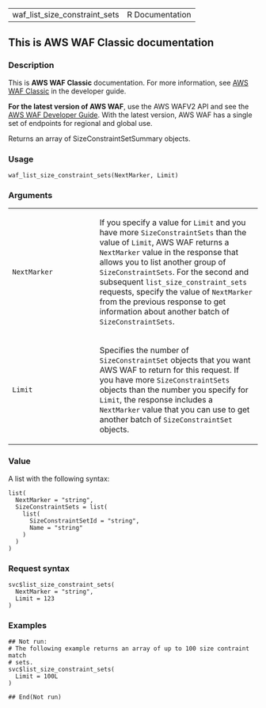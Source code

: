 <table style="width: 100%;">
<tbody>
<tr class="odd">
<td>waf_list_size_constraint_sets</td>
<td style="text-align: right;">R Documentation</td>
</tr>
</tbody>
</table>

## This is AWS WAF Classic documentation

### Description

This is **AWS WAF Classic** documentation. For more information, see
[AWS WAF
Classic](https://docs.aws.amazon.com/waf/latest/developerguide/classic-waf-chapter.html)
in the developer guide.

**For the latest version of AWS WAF**, use the AWS WAFV2 API and see the
[AWS WAF Developer
Guide](https://docs.aws.amazon.com/waf/latest/developerguide/waf-chapter.html).
With the latest version, AWS WAF has a single set of endpoints for
regional and global use.

Returns an array of SizeConstraintSetSummary objects.

### Usage

    waf_list_size_constraint_sets(NextMarker, Limit)

### Arguments

<table>
<colgroup>
<col style="width: 35%" />
<col style="width: 65%" />
</colgroup>
<tbody>
<tr class="odd">
<td><code
id="waf_list_size_constraint_sets_:_NextMarker">NextMarker</code></td>
<td><p>If you specify a value for <code>Limit</code> and you have more
<code>SizeConstraintSets</code> than the value of <code>Limit</code>,
AWS WAF returns a <code>NextMarker</code> value in the response that
allows you to list another group of <code>SizeConstraintSets</code>. For
the second and subsequent <code>list_size_constraint_sets</code>
requests, specify the value of <code>NextMarker</code> from the previous
response to get information about another batch of
<code>SizeConstraintSets</code>.</p></td>
</tr>
<tr class="even">
<td><code id="waf_list_size_constraint_sets_:_Limit">Limit</code></td>
<td><p>Specifies the number of <code>SizeConstraintSet</code> objects
that you want AWS WAF to return for this request. If you have more
<code>SizeConstraintSets</code> objects than the number you specify for
<code>Limit</code>, the response includes a <code>NextMarker</code>
value that you can use to get another batch of
<code>SizeConstraintSet</code> objects.</p></td>
</tr>
</tbody>
</table>

### Value

A list with the following syntax:

    list(
      NextMarker = "string",
      SizeConstraintSets = list(
        list(
          SizeConstraintSetId = "string",
          Name = "string"
        )
      )
    )

### Request syntax

    svc$list_size_constraint_sets(
      NextMarker = "string",
      Limit = 123
    )

### Examples

    ## Not run: 
    # The following example returns an array of up to 100 size contraint match
    # sets.
    svc$list_size_constraint_sets(
      Limit = 100L
    )

    ## End(Not run)
